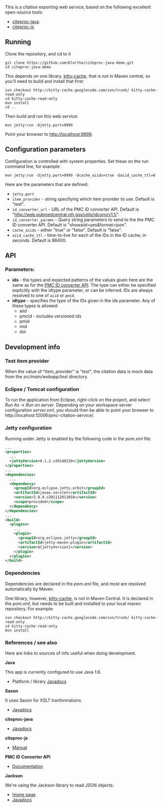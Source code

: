 This is a citation exporting web service, based on the following excellent open-source
tools:

* [citeproc-java](https://github.com/michel-kraemer/citeproc-java).
* [citeproc-js](http://gsl-nagoya-u.net/http/pub/citeproc-doc.html)


## Running

Clone the repository, and cd to it

```
git clone https://github.com/Klortho/citeproc-java-demo.git
cd citeproc-java-demo
```

This depends on one library, [kitty-cache](https://code.google.com/p/kitty-cache/),
that is not in Maven central, so you'll need to build
and install that first:

```
svn checkout http://kitty-cache.googlecode.com/svn/trunk/ kitty-cache-read-only
cd kitty-cache-read-only
mvn install
cd ..
```

Then build and run this web service:

```
mvn jetty:run -Djetty.port=9999
```

Point your browser to [http://localhost:9999](http://localhost:9999).


## Configuration parameters

Configuration is controlled with system properties.
Set these on the run command line, for example:

```
mvn jetty:run -Djetty.port=9999 -Dcache_aiids=true -Daiid_cache_ttl=8
```

Here are the parameters that are defined:

* `jetty.port`
* `item_provider` - string specifying which item provider to use.  Default is "test".
* `id_converter_url` - URL of the PMC ID converter API.  Default is
  "http://web.pubmedcentral.nih.gov/utils/idconv/v1.1/".
* `id_converter_params` - Query string parameters to send to the the PMC ID
  converter API.  Default is "showaiid=yes&format=json".
* `cache_aiids` - either "true" or "false".  Default is "false".
* `aiid_cache_ttl` - time-to-live for each of the IDs in the ID cache, in seconds.
  Default is 86400.


## API

### Parameters:

* **ids** - the types and expected patterns of the values given here are the same as for
  the [PMC ID converter API](https://www.ncbi.nlm.nih.gov/pmc/tools/id-converter-api/).
  The type can either be specified explicitly with the idtype parameter, or can be inferred.
  IDs are always resolved to one of `aiid` or `pmid`.
* **idtype** - specifies the type of the IDs given in the ids parameter.
  Any of these types is allowed:
    * aiid
    * pmcid - includes versioned ids
    * pmid
    * mid
    * doi


## Development info

### Test item provider

When the value of *item_provider" is "test", the citation data is mock data from the
*src/main/webapp/test* directory.

### Eclipse / Tomcat configuration

To run the application from Eclipse, right-click on the project, and select
*Run As* -> *Run on server*.  Depending on your workspace server configuration
*server.xml*, you should then be able to point your browser to
http://locahost:12006/pmc-citation-service/.

### Jetty configuration

Running under Jetty is enabled by the following code in the *pom.xml* file:

```xml
...
<properties>
  ...
  <jettyVersion>9.1.2.v20140210</jettyVersion>
</properties>
...
<dependencies>
  ...
  <dependency>
    <groupId>org.eclipse.jetty.orbit</groupId>
    <artifactId>javax.servlet</artifactId>
    <version>3.0.0.v201112011016</version>
    <scope>provided</scope>
  </dependency>
</dependencies>
...
<build>
  <plugins>
    ...
    <plugin>
      <groupId>org.eclipse.jetty</groupId>
      <artifactId>jetty-maven-plugin</artifactId>
      <version>${jettyVersion}</version>
    </plugin>
  </plugins>
</build>
```

### Dependencies

Dependencies are declared in the *pom.xml* file, and most are resolved automatically by Maven.

One library, however, [kitty-cache](https://code.google.com/p/kitty-cache/), is not in
Maven Central. It is declared in the *pom.xml*, but needs to be built and installed to your
local maven repository.  For example:

```
svn checkout http://kitty-cache.googlecode.com/svn/trunk/ kitty-cache-read-only
cd kitty-cache-read-only
mvn install
```

### References / see also

Here are links to sources of info useful when doing development.

**Java**

This app is currently configured to use Java 1.6.

* Platform / library [Javadocs](http://docs.oracle.com/javase/6/docs/api/)

**Saxon**

It uses Saxon for XSLT tranformations.

* [Javadocs](http://www.saxonica.com/documentation/Javadoc/index.html)

**citeproc-java**

* [Javadocs](http://michel-kraemer.github.io/citeproc-java/api/latest/)

**citeproc-js**

* [Manual](http://gsl-nagoya-u.net/http/pub/citeproc-doc.html)

**PMC ID Converter API**

* [Documentation](https://www.ncbi.nlm.nih.gov/pmc/tools/id-converter-api/)

**Jackson**

We're using the Jackson library to read JSON objects:

* [Home page](https://github.com/FasterXML/jackson-databind)
* [Javadocs](http://fasterxml.github.io/jackson-databind/javadoc/2.3.0/)


